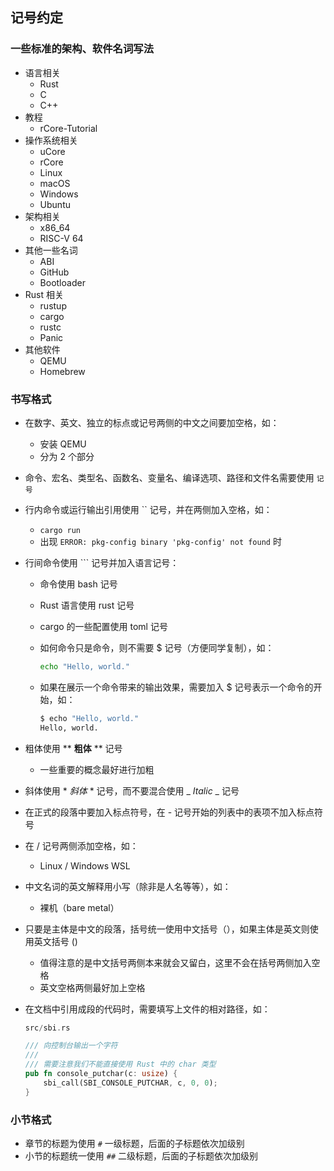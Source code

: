 ## 记号约定

### 一些标准的架构、软件名词写法
- 语言相关
  - Rust
  - C
  - C++
- 教程
  - rCore-Tutorial
- 操作系统相关
  - uCore
  - rCore
  - Linux
  - macOS
  - Windows
  - Ubuntu
- 架构相关
  - x86_64
  - RISC-V 64
- 其他一些名词
  - ABI
  - GitHub
  - Bootloader
- Rust 相关
  - rustup
  - cargo
  - rustc
  - Panic
- 其他软件
  - QEMU
  - Homebrew

### 书写格式

- 在数字、英文、独立的标点或记号两侧的中文之间要加空格，如：

  - 安装 QEMU
  - 分为 2 个部分

- 命令、宏名、类型名、函数名、变量名、编译选项、路径和文件名需要使用 `记号`

- 行内命令或运行输出引用使用 \`\` 记号，并在两侧加入空格，如：

  - `cargo run`
  - 出现 `ERROR: pkg-config binary 'pkg-config' not found` 时

- 行间命令使用 \`\`\` 记号并加入语言记号：

  - 命令使用 bash 记号

  - Rust 语言使用 rust 记号

  - cargo 的一些配置使用 toml 记号

  - 如何命令只是命令，则不需要 $ 记号（方便同学复制），如：

    ```bash
    echo "Hello, world."
    ```

  - 如果在展示一个命令带来的输出效果，需要加入 $ 记号表示一个命令的开始，如：

    ```bash
    $ echo "Hello, world."
    Hello, world.
    ```

- 粗体使用 \*\* **粗体** \*\* 记号

  - 一些重要的概念最好进行加粗

- 斜体使用 \* *斜体* \* 记号，而不要混合使用 \_ _Italic_ \_ 记号

- 在正式的段落中要加入标点符号，在 - 记号开始的列表中的表项不加入标点符号

- 在 / 记号两侧添加空格，如：

  - Linux / Windows WSL

- 中文名词的英文解释用小写（除非是人名等等），如：

  - 裸机（bare metal）

- 只要是主体是中文的段落，括号统一使用中文括号（），如果主体是英文则使用英文括号 ()

  - 值得注意的是中文括号两侧本来就会又留白，这里不会在括号两侧加入空格
  - 英文空格两侧最好加上空格

- 在文档中引用成段的代码时，需要填写上文件的相对路径，如：

  ```rust
  src/sbi.rs
  
  /// 向控制台输出一个字符
  ///
  /// 需要注意我们不能直接使用 Rust 中的 char 类型
  pub fn console_putchar(c: usize) {
      sbi_call(SBI_CONSOLE_PUTCHAR, c, 0, 0);
  }
  ```

### 小节格式

- 章节的标题为使用 `#` 一级标题，后面的子标题依次加级别
- 小节的标题统一使用 `##` 二级标题，后面的子标题依次加级别